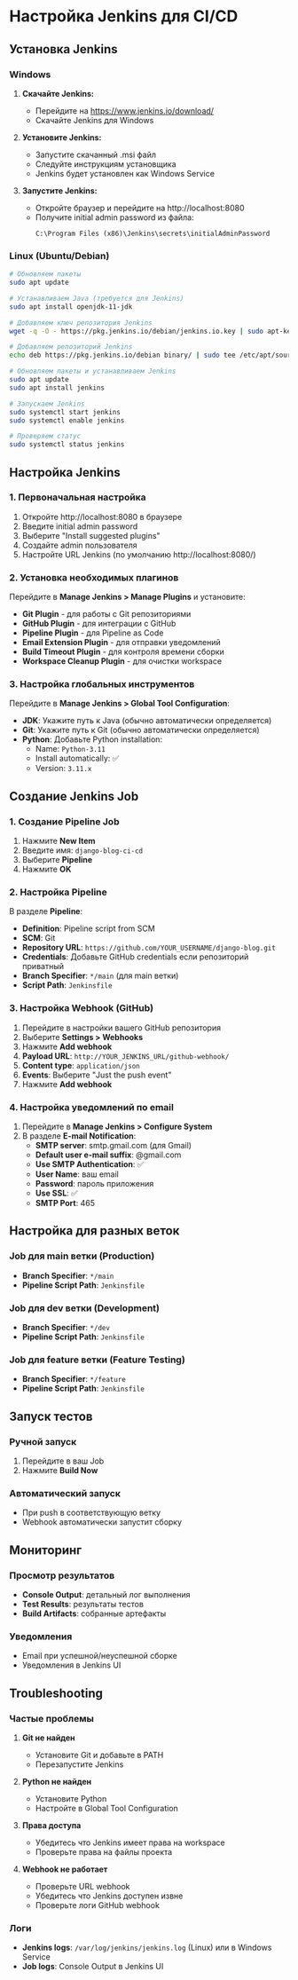 # Настройка Jenkins для CI/CD

## Установка Jenkins

### Windows

1. **Скачайте Jenkins:**
   - Перейдите на https://www.jenkins.io/download/
   - Скачайте Jenkins для Windows

2. **Установите Jenkins:**
   - Запустите скачанный .msi файл
   - Следуйте инструкциям установщика
   - Jenkins будет установлен как Windows Service

3. **Запустите Jenkins:**
   - Откройте браузер и перейдите на http://localhost:8080
   - Получите initial admin password из файла:
     ```
     C:\Program Files (x86)\Jenkins\secrets\initialAdminPassword
     ```

### Linux (Ubuntu/Debian)

```bash
# Обновляем пакеты
sudo apt update

# Устанавливаем Java (требуется для Jenkins)
sudo apt install openjdk-11-jdk

# Добавляем ключ репозитория Jenkins
wget -q -O - https://pkg.jenkins.io/debian/jenkins.io.key | sudo apt-key add -

# Добавляем репозиторий Jenkins
echo deb https://pkg.jenkins.io/debian binary/ | sudo tee /etc/apt/sources.list.d/jenkins.list

# Обновляем пакеты и устанавливаем Jenkins
sudo apt update
sudo apt install jenkins

# Запускаем Jenkins
sudo systemctl start jenkins
sudo systemctl enable jenkins

# Проверяем статус
sudo systemctl status jenkins
```

## Настройка Jenkins

### 1. Первоначальная настройка

1. Откройте http://localhost:8080 в браузере
2. Введите initial admin password
3. Выберите "Install suggested plugins"
4. Создайте admin пользователя
5. Настройте URL Jenkins (по умолчанию http://localhost:8080/)

### 2. Установка необходимых плагинов

Перейдите в **Manage Jenkins > Manage Plugins** и установите:

- **Git Plugin** - для работы с Git репозиториями
- **GitHub Plugin** - для интеграции с GitHub
- **Pipeline Plugin** - для Pipeline as Code
- **Email Extension Plugin** - для отправки уведомлений
- **Build Timeout Plugin** - для контроля времени сборки
- **Workspace Cleanup Plugin** - для очистки workspace

### 3. Настройка глобальных инструментов

Перейдите в **Manage Jenkins > Global Tool Configuration**:

- **JDK**: Укажите путь к Java (обычно автоматически определяется)
- **Git**: Укажите путь к Git (обычно автоматически определяется)
- **Python**: Добавьте Python installation:
  - Name: `Python-3.11`
  - Install automatically: ✅
  - Version: `3.11.x`

## Создание Jenkins Job

### 1. Создание Pipeline Job

1. Нажмите **New Item**
2. Введите имя: `django-blog-ci-cd`
3. Выберите **Pipeline**
4. Нажмите **OK**

### 2. Настройка Pipeline

В разделе **Pipeline**:

- **Definition**: Pipeline script from SCM
- **SCM**: Git
- **Repository URL**: `https://github.com/YOUR_USERNAME/django-blog.git`
- **Credentials**: Добавьте GitHub credentials если репозиторий приватный
- **Branch Specifier**: `*/main` (для main ветки)
- **Script Path**: `Jenkinsfile`

### 3. Настройка Webhook (GitHub)

1. Перейдите в настройки вашего GitHub репозитория
2. Выберите **Settings > Webhooks**
3. Нажмите **Add webhook**
4. **Payload URL**: `http://YOUR_JENKINS_URL/github-webhook/`
5. **Content type**: `application/json`
6. **Events**: Выберите "Just the push event"
7. Нажмите **Add webhook**

### 4. Настройка уведомлений по email

1. Перейдите в **Manage Jenkins > Configure System**
2. В разделе **E-mail Notification**:
   - **SMTP server**: smtp.gmail.com (для Gmail)
   - **Default user e-mail suffix**: @gmail.com
   - **Use SMTP Authentication**: ✅
   - **User Name**: ваш email
   - **Password**: пароль приложения
   - **Use SSL**: ✅
   - **SMTP Port**: 465

## Настройка для разных веток

### Job для main ветки (Production)
- **Branch Specifier**: `*/main`
- **Pipeline Script Path**: `Jenkinsfile`

### Job для dev ветки (Development)
- **Branch Specifier**: `*/dev`
- **Pipeline Script Path**: `Jenkinsfile`

### Job для feature ветки (Feature Testing)
- **Branch Specifier**: `*/feature`
- **Pipeline Script Path**: `Jenkinsfile`

## Запуск тестов

### Ручной запуск
1. Перейдите в ваш Job
2. Нажмите **Build Now**

### Автоматический запуск
- При push в соответствующую ветку
- Webhook автоматически запустит сборку

## Мониторинг

### Просмотр результатов
- **Console Output**: детальный лог выполнения
- **Test Results**: результаты тестов
- **Build Artifacts**: собранные артефакты

### Уведомления
- Email при успешной/неуспешной сборке
- Уведомления в Jenkins UI

## Troubleshooting

### Частые проблемы

1. **Git не найден**
   - Установите Git и добавьте в PATH
   - Перезапустите Jenkins

2. **Python не найден**
   - Установите Python
   - Настройте в Global Tool Configuration

3. **Права доступа**
   - Убедитесь что Jenkins имеет права на workspace
   - Проверьте права на файлы проекта

4. **Webhook не работает**
   - Проверьте URL webhook
   - Убедитесь что Jenkins доступен извне
   - Проверьте логи GitHub webhook

### Логи
- **Jenkins logs**: `/var/log/jenkins/jenkins.log` (Linux) или в Windows Service
- **Job logs**: Console Output в Jenkins UI

